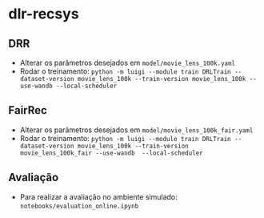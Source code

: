 # dlr-recsys


## DRR
- Alterar os parâmetros desejados em `model/movie_lens_100k.yaml`
- Rodar o treinamento:
    `python -m luigi --module train DRLTrain --dataset-version movie_lens_100k --train-version movie_lens_100k --use-wandb --local-scheduler`

## FairRec
- Alterar os parâmetros desejados em `model/movie_lens_100k_fair.yaml`
- Rodar o treinamento:
    `python -m luigi --module train DRLTrain --dataset-version movie_lens_100k --train-version movie_lens_100k_fair --use-wandb  --local-scheduler`

## Avaliação
- Para realizar a avaliação no ambiente simulado:
    `notebooks/evaluation_online.ipynb`
